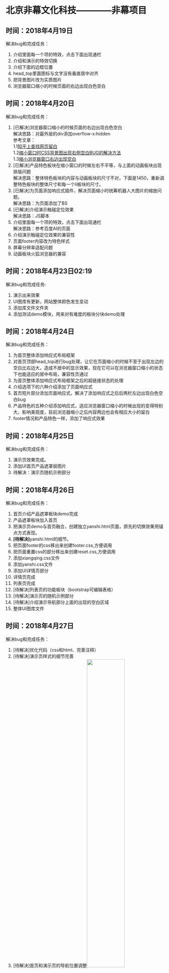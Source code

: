 # 北京非幕文化科技————非幕项目
<h2>时间：2018年4月19日</h2>
<p>解决bug和完成任务：</p>
<p>
	<ol>
		<li>介绍里面每一个项的特效，点击下面出现通栏</li>
		<li>介绍和演示的特效切换</li>
		<li>介绍下面的边框位置</li>
		<li>head_top里面图标与文字没有垂直居中对齐</li>
		<li>把背景图片改为实质图片</li>
		<li>浏览器窗口缩小的时候页面的右边出现白色空白</li>
	</ol>
</p>

<h2>时间：2018年4月20日</h2>
<p>解决bug和完成任务：</p>
<p>
	<ol>
		<li>[已解决]浏览器窗口缩小的时候页面的右边出现白色空白<br/>
			解决思路：对最外层的div添加overflow-x:hidden<br/>
			参考文章：<br/>
			1.1<a href="https://www.zhihu.com/question/36208082">知乎上查找网页留白</a><br/>
			1.2<a href="https://github.com/xujinglian/feimu/invitations">缩小窗口时CSS背景图出现右侧空白BUG的解决方法</a><br/>
			1.3<a href="https://blog.csdn.net/gyy93/article/details/70905405">缩小浏览器窗口右边出现空白</a>
		</li>
		<li>[已解决]产品特色板块在缩小窗口的时候左右不平等，与上面的动画板块出现排版问题<br/>
			解决思路：整体特色板块的内容与动画板块的尺寸不对，下面是1450，重新调整特色板块的整体尺寸和每一个li板块的尺寸。
		</li>
		<li>[已解决]为页面添加响应式插件，解决页面缩小时统筹机器人大图片的缩放问题。<br/>解决思路：为页面添加了BS</li>
		<li>[已解决]介绍演示触碰定位效果<br/>解决思路：JS脚本</li>
		<li>介绍里面每一个项的特效，点击下面出现通栏<br/>解决思路：参考百度AI的页面</li>
		<li>介绍演示触碰定位效果的兼容性</li>
		<li>页面footer内容改为特色样式</li>
		<li>屏幕分辨率适配问题</li>
		<li>动画板块火狐浏览器的兼容</li>
	</ol>
</p>

<h2>时间：2018年4月23日02:19</h2>
<p>解决bug和完成任务:</p>
<p>
	<ol>
		<li>演示出来效果</li>
		<li>UI图库有更新，网站整体颜色发生变动</li>
		<li>添加库文件文件夹</li>
		<li>添加测试demo模块，用来对有难度的板块分块demo处理</li>
	</ol>
</p>

<h2>时间：2018年4月24日</h2>
<p>解决bug和完成任务：</p>
<p>
	<ol>
		<li>为首页整体添加响应式布局框架</li>
		<li>对首页顶部head_top进行bug处理，让它在页面缩小的时候不至于出现左边的空白比右边大，造成不居中的显示效果，现在它可以在浏览器窗口缩小的状态下也能适应的居中布局，兼容性页通过</li>
		<li>为首页整体添加响应式布局框架之后的超链接状态的处理</li>
		<li>介绍选项下的六种介绍添加了页面响应式</li>
		<li>首页短片部分添加页面响应式，解决了添加响应式之后后两栏左边出现白色空白bug</li>
		<li>产品特色的五种介绍添加响应式，适应浏览器窗口缩小的时候出现的变得特别大，影响美观度，目前浏览器缩小之后内容两边也会有相应大小的留白</li>
		<li>footer情况和产品特色一样，添加了响应式效果</li>
	</ol>
</p>

<h2>时间：2018年4月25日</h2>
<p>解决bug和完成任务：</p>
<p>
	<ol>
		<li>演示页效果完成。</li>
		<li>添加UI首页产品遮罩层图片</li>
		<li>待解决：演示页随机示例部分</li>
	</ol>
</p>

<h2>时间：2018年4月26日</h2>
<p>解决bug和完成任务：</p>
<p>
	<ol>
		<li>首页介绍产品遮罩板块demo完成</li>
		<li>产品遮罩板块加入首页</li>
		<li>把演示页demo与首页融合，创建独立yanshi.html页面，原先的切换效果用锚点方式表现。</li>
		<li><strong>[待解决]</strong>yanshi.html的细节。</li>
		<li>把页面footer的css移出来创建footer.css,方便调用</li>
		<li>把页面重置css的部分移出来创建reset.css,方便调用</li>
		<li>添加xiangqing.css文件</li>
		<li>添加yanshi.css文件</li>
		<li>添加UI详情页部分</li>
		<li>详情页完成</li>
		<li>列表页完成</li>
		<li>[待解决]列表页的功能板块（bootstrap可编辑表格）</li>
		<li>[待解决]演示页的随机示例部分</li>
		<li>[待解决]介绍演示导航部分上面的出现的空白区域</li>
		<li>整体UI图库文件</li>
	</ol>
</p>

<h2>时间：2018年4月27日</h2>
<p>解决bug和完成任务：</p>
<p>
	<ol>
		<li>[待解决]优化代码（css和html、完善注释）</li>
		<li>[待解决]演示页样式的细节完善</li>
		<li>[待解决]首页和演示页的导航位置调整<img src="img_folder/2.jpg" width="50%" height="50%"></li>
		<li>[待解决]首页产品介绍板块的样式调整，高度改为min-height，现在的高度有点高<img src="img_folder/wancheng.png" width="50px;" height="50px;"><br/>
			<img src="img_folder/1.jpg"></li>
		<li>[待解决]对目前阶段项目程序做复盘</li>
		<li>[待解决]列表页功能板块需要做修改<img src="img_folder/wancheng.png" width="50px;" height="50px;"></li>
		<li>现有页面之间的跳转关系搭建完成</li>
		<li>个人设置页做了一部分，剩余点击用户头像显示卡片部分</li>
	</ol>
</p>

<h2>时间：2018年4月28日</h2>
<p>解决bug和完成任务：</p>
<p>
	<ol>
		<li>做可编辑表格demo[思路：Bootstrap可编辑表格、jquery可编辑表格、可编辑表格插件]</li>
	</ol>
</p>

<h2>时间：2018年5月2日</h2>
<p>解决bug和完成任务：</p>
<p>
	<ol>
		<li>可编辑表格功能</li>
		<li>首页新手引导</li>
		<li>个人设置页、密码页完善</li>
		<li>代码优化</li>
		<li>更换图标、字体</li>
		<li>列表页新建图标添加超链接</li>
		<li>详情页图标切换</li>
		<li>页面细节修改</li>
	</ol>
</p>

<h2>时间：2018年5月3日</h2>
<p>解决bug和完成任务：</p>
<p>
	<ol>
		<li>可编辑表格demo</li>
		<li>JavaScript电子表格——最受欢迎的Web应用程序组件</li>
	</ol>
</p>

<h2>时间：2018年5月3日</h2>
<p>解决bug和完成任务：</p>
<p>
	<ol>
		<li>可编辑表格：智表、spreadjs、<a href="https://handsontable.com/">JavaScript Spreadsheet</a>、下载下来直接在excel里面修改、单个功能</li>
		<li>个人设置页与密码页的左侧板块细节调整</li>
		<li>个人设置页与密码页保存设置提交按钮的苹果浏览器兼容性bug修复(按钮下边的内边距消失，换用按钮背景图片)</li>
		<li>UI增加设置密码页、注册页、登录页</li>
	</ol>
</p>

<h2>时间：2018年5月7日</h2>
<p>解决bug和完成任务：</p>
<p>
	<ol>
		<li>注册框demo完成，接入到首页，有一些细节样式需要调整。</li>
		<li>使用仿站工具宕腾讯文档和石墨文档，不行</li>
		<li></li>
	</ol>
</p>

<h2>时间：2018年5月8日</h2>
<p>解决bug和完成任务：</p>
<p>
	<ol>
		<li>编辑属性contentEditable=true，实现表格的可编辑，值为flase不可编辑<img src="img_folder/3.jpg"><img src="img_folder/4.jpg"></li>
		<li>【阅读文章】<a href="https://blog.csdn.net/woshimaijunjinzhen/article/details/8497964">html contentEditable属性</a></li>
		<li>【阅读文章】<a href="https://blog.csdn.net/u014516981/article/details/51824607">浅谈 css的zoom属性（只有IE支持）</a>——用于放大缩小特效</li>
	</ol>
</p>

<h2>时间：2018年5月9日</h2>
<p>需要解决bug汇总：</p>
<p>
	<ol>
		<li>优化代码——（1）代码的可重用行；（2）没有作用的代码。</li>
		<li>演示页——附导航</li>
		<li>个人设置——头像设置退出浮框</li>
		<li>首页——（1）介绍演示下边框颜色、位置；（2）新手引导添加；（3）注册、登录框（表单验证）</li>
		<li>（3）中间导航栏细节调整；（4）下载功能</li>
		<li>新出待完成页面：（1）新建项目页；（2）新手引导页。</li>
	</ol>
</p>
<p>解决bug进展：</p>
<p>
	<ol>
		<li>首页——（1）介绍演示下边框颜色、位置；<img src="img_folder/5.jpg"></li>
		<li>首页——（2）新手引导添加；<img src="img_folder/7.jpg"><img src="img_folder/6.jpg"></li>
		<li>详情页——（1）功能区域改版调整；</li>
		<li>列表页样式调整<img src="img_folder/8.jpg"></li>
		<li>个人设置——头像设置退出浮框</li>
		<li>详情页——（3）中间导航栏细节调整</li>
	</ol>
</p>


<h2>时间：2018年5月10日</h2>
<p>解决bug和完成任务：</p>
<p>
	<ol>
		<li>详情页——（2）左侧图标鼠标以上切换；<br/>备注：把js效果改为css特效，添加背景色</li>
		<li>改版列表页左侧导航</li>
		<li>底部版权板块调整</li>
	</ol>
</p>


<h2>时间：2018年5月11日</h2>
<p>解决bug和完成任务：</p>
<p>
	<ol>
		<li>新建项目页</li>
		<li>优化代码</li>
		<li>附着导航demo</li>
		<li>异步提交表单</li>
		<li>json数据接口demo</li>
	</ol>
</p>

<h2>时间：2018年5月12日</h2>
<p>解决bug和完成任务：</p>
<p>
	<ol>
		<li>新手引导页</li>
		<li>完善表单验证demo</li>
		<li>代码优化</li>
		<li>整理web库，引入项目</li>
		<li>设置密码页</li>
	</ol>
</p>

<h2>时间：2018年5月14日</h2>
<p>解决bug和完成任务：</p>
<p>
	<ol>
		<li>首页短片部分遮罩层字体下划线去掉</li>
		<li>注册登录与控制台的水平平衡<img src="img_folder/9.jpg"></li>
		<li>介绍板块补充,样式调整</li>
		<li>首页样式调整</li>
		<li>个人设置页、密码安全页需要重新编写样式</li>
	</ol>
</p>

<h2>时间：2018年5月15日</h2>
<p>解决bug和完成任务：</p>
<p>
	<ol>
		<li>首页动画板块图片更换</li>
		<li>首页注册框重新排版</li>
		<li>随机示例demo</li>
		<li>微信第三方登录暂时搁置</li>
		<li>个人设置页重新排版</li>
	</ol>
</p>

<h2>时间：2018年5月16日</h2>
<p>解决bug和完成任务：</p>
<p>
	<ol>
		<li>json表格demo</li>
	</ol>
</p>

<h2>时间：2018年5月17日</h2>
<p>解决bug和完成任务：</p>
<p>
	<ol>
		<li>用户指南页面</li>
		<li>json表格——外部json数据文件引入</li>
		<li></li>
	</ol>
</p>

<h2>时间：2018年5月18日</h2>
<p>解决bug和完成任务：</p>
<p>
	<ol>
		<li>UI整理</li>
		<li>所有页面底部版权内容更换，并与用户指导页面衔接跳转</li>
		<li>首页、个人设置、密码安全等页面UI调整</li>
	</ol>
</p>

<h2>时间：2018年5月19日</h2>
<p>解决bug和完成任务：</p>
<p>
	<ol>
		<li>整理前端页面之间的跳转逻辑</li>
	</ol>
</p>

<h2>时间：2018年5月21日</h2>
<p>解决bug和完成任务：</p>
<p>
	<ol>
		<li>图片上传预览插件</li>
		<li>文件上传接口对接</li>
		<li>新建项目页面整理布局、修改</li>
		<!-- <li>这是首次和后端进行对接，之前还一直担心对接的时候出现问题，主要是自己这里的问题。下午还是遇到了问题，后端帮助解决了不少，朱老师也帮助解决了不少，人多力量大。</li> -->
	</ol>
</p>
<p>后端接口信息部分</p>
<p>账号：13485310921<br/>密码：20140120</p>
<span>地址</span><a href="https://www.eolinker.com/#/home/project/inside/api/detail?groupID=-1&apiID=561361&projectName=%E9%9D%9E%E5%B9%95%E7%A7%91%E6%8A%80&projectHashKey=F952usFac3c08d2c7b11ab6ff3cdc9a63b6647581b0eb52">链接地址</a>


<h2>时间：2018年5月22日</h2>
<p>解决bug和完成任务：</p>
<p>
	<ol>
		<li>注册登录接口</li>
		<li>个人设置页</li>
		<li>联系我们页</li>
		<li>页面跳转补充完善</li>
		<li>梳理复盘</li>
		<li>底部版权footer的css部分优化</li>
	</ol>
</p>

<h2>时间：2018年5月23日</h2>
<p>解决bug和完成任务：</p>
<p>
	<ol>
		<li>上传表单美化</li>
	</ol>
</p>


<h2>时间：2018年5月24日</h2>
<p>解决bug和完成任务：</p>
<p>
	<ol>
		<li>注册登录弹出框</li>
		<li>手机注册、邮箱注册Tab选项卡</li>
		<li>整体梳理</li>
	</ol>
</p>


<h2>时间：2018年5月25日</h2>
<p>解决bug和完成任务：</p>
<p>
	<ol>
		<li>演示页附着导航</li>
		<li>弹出框</li>
		<li>表单验证</li>
		<li>整理Bug</li>
	</ol>
</p>


<h2>时间：2018年5月26日</h2>
<p>解决bug和完成任务：</p>
<p>
	<ol>
		<li>用户指导页面锚点跳转</li>
		<li>页面排版重新构思，解决页面比例问题</li>
	</ol>
</p>


<h2>时间：2018年5月28日</h2>
<p>解决bug和完成任务：</p>
<p>
	<ol>
		<li>所有的页面跳转连接起来</li>
		<li>密码安全页重新排版</li>
		<li>个人设置页重新排版</li>
		<li>详情页重新排版</li>
		<li>列表页重新排版</li>
		<li>新建项目页重新排版</li>
		<li>LOGO跳转到首页（除首页和演示页）</li>
		<li>项目编辑页面完成</li>
	</ol>
</p>


<h2>时间：2018年5月29日</h2>
<p>解决bug和完成任务：</p>
<p>
	<ol>
		<li>列表页细节修改</li>
		<li>文件上传接口</li>
	</ol>
</p>
 

<h2>时间：2018年5月30日</h2>
<p>解决bug和完成任务：</p>
<p>
	<ol>
		<li>详情页最左侧图标提示</li>
		<li>登录注册UI部分<br/>这里的内容包括两部分：弹出框和Tab切换<ul><li>弹出框：<a href="http://www.runoob.com/bootstrap/bootstrap-modal-plugin.html">使用的是Bootstrap的模态框插件</a>，之前的弹出框一个是通过Jquery实现，一个是借鉴慕课网课程中的遮罩层的效果，但是后来发现前一个的确可以做出弹出框效果，但是登录和注册按钮弹出的内容都是A，本质上登录应该弹出A，那么注册就应该弹出B，所以这个方法不行，后一种也可以实现弹出框的效果，点击除框之外的遮罩层也可以关闭弹出框，但是里面的内容都是图片格式，并且内容都是通过JS去生成节点，实现起来比较麻烦.最终找到BS的模态框来实现，登录弹出A，注册弹出B，点击遮罩区域也可以关闭弹出框</li><li>Tab切换采用的是<a href="http://www.runoob.com/bootstrap/bootstrap-tab-plugin.html">Bootstrap 标签页（Tab）插件</a></li><li>登录注册框的关闭按钮。 用的是两个属性data-dismiss="modal" aria-hidden="true"</li></ul></li>
	</ol>
</p>


<h2>时间：2018年5月31日——请假</h2>

 

<h2>时间：2018年6月1日</h2>
<p>解决bug和完成任务：</p>
<p>
	<ol>
		<li>
			<h2>关于页面比例的大小造成网页排版错乱的问题：</h2>
			<div>----</div>
		</li>
		<li>
			<h2>关于图片与文字的对齐问题：</h2>
			<div>图片与文字写完之后，文字会显示在图片的中间位置，很多时候文字需要显示在图片的底部，底部对齐,vertical-align: bottom;</div>
		</li>
		<li>所有页面的头部更改完善</li>
		<li>项目编辑页修改,表单细节补充</li>
		<li>新建页面中的上传按钮的美化，可以确定没有问题了。</li>
		<li>
			<h2>关于上传文件表单的问题</h2>
			<div>除了IE浏览器制之外的其他浏览器表单显示正常，点击上传之后确定文件显示文件名称并且不可对文件名称在表单中进行更改，这样符合操作，IE浏览器中表单是一个类似于type=text类型的input，也就是没有做任何美化</div>
		</li>
		<li>
			<h2>给电脑安装虚拟机并且安装苹果系统的问题</h2>
			<div>VM虚拟机软件安装好了，需要安装Mac OS的补丁，由于5.6个G，下载完就到8点了，特意安装了定时关机软件。-----</div>
		</li>
	</ol>
</p>
 

<h2>时间：2018年6月4日</h2>
<p>解决bug和完成任务：</p>
<p>
	<ol>
		<li>完善上传接口</li>
		<li>虚拟机苹果系统的下载</li>
		<li>下载为Excel按钮解决方案</li>
		<li>准备工作总结、工作分享</li>
		<li>第一次工作分享会</li>
	</ol>
</p>


<h2>时间：2018年6月5日</h2>
<p>解决bug和完成任务：</p>
<p>
	<ol>
		<li>上传接口</li>
	</ol>
</p>
 

<h2>时间：2018年6月6日</h2>
<p>解决bug和完成任务：</p>
<p>
	<ol>
		<li>服务协议页</li>
		<li>用户头像更新</li>
	</ol>
</p>


<h2>时间：2018年6月7日</h2>
<p>解决bug和完成任务：</p>
<p>
	<ol>
		<li>CSS优化</li>
		<li>演示页右侧导航</li>
		<li>详情页浮动提示框</li>
	</ol>
</p>


<!-- <h2>时间：</h2>
<p>解决bug和完成任务：</p>
<p>
	<ol>
		<li></li>
		<li></li>
		<li></li>
	</ol>
</p> -->
 

<!-- <h2>时间：</h2>
<p>解决bug和完成任务：</p>
<p>
	<ol>
		<li></li>
		<li></li>
		<li></li>
	</ol>
</p> -->


<!-- <h2>时间：</h2>
<p>解决bug和完成任务：</p>
<p>
	<ol>
		<li></li>
		<li></li>
		<li></li>
	</ol>
</p> -->
 

<!-- <h2>时间：</h2>
<p>解决bug和完成任务：</p>
<p>
	<ol>
		<li></li>
		<li></li>
		<li></li>
	</ol>
</p> -->
 

<!-- <h2>时间：</h2>
<p>解决bug和完成任务：</p>
<p>
	<ol>
		<li></li>
		<li></li>
		<li></li>
	</ol>
</p> -->


<!-- <h2>时间：</h2>
<p>解决bug和完成任务：</p>
<p>
	<ol>
		<li></li>
		<li></li>
		<li></li>
	</ol>
</p> -->


<!-- <h2>时间：</h2>
<p>解决bug和完成任务：</p>
<p>
	<ol>
		<li></li>
		<li></li>
		<li></li>
	</ol>
</p> -->


<!-- <h2>时间：</h2>
<p>解决bug和完成任务：</p>
<p>
	<ol>
		<li></li>
		<li></li>
		<li></li>
	</ol>
</p> -->

 